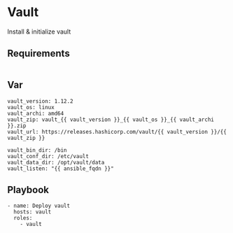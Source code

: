 # Vault

Install & initialize vault

## Requirements

```
```

## Var

```
vault_version: 1.12.2
vault_os: linux
vault_archi: amd64
vault_zip: vault_{{ vault_version }}_{{ vault_os }}_{{ vault_archi }}.zip
vault_url: https://releases.hashicorp.com/vault/{{ vault_version }}/{{ vault_zip }}

vault_bin_dir: /bin
vault_conf_dir: /etc/vault
vault_data_dir: /opt/vault/data
vault_listen: "{{ ansible_fqdn }}"
```

## Playbook

```
- name: Deploy vault
  hosts: vault
  roles:
    - vault
```
